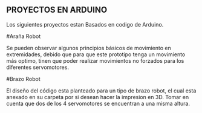 ## PROYECTOS EN ARDUINO
Los siguientes proyectos estan Basados en codigo de Arduino.

#Araña Robot

Se pueden observar algunos principios básicos de movimiento en extremidades, debido que para que este prototipo tenga un movimiento más optimo, tinen que poder realizar movimientos no forzados para los diferentes servomotores.

#Brazo Robot

El diseño del código esta planteado para un tipo de brazo robot, el cual esta anexado en su carpeta por si desean hacer la impresion en 3D.
Tomar en cuenta que dos de los 4 servomotores se encuentran a una misma altura.




<!-- # Proyectosgit -Arduino -->
